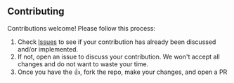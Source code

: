 ## Contributing

Contributions welcome! Please follow this process:

1. Check [Issues][] to see if your contribution has already been discussed and/or implemented.
2. If not, open an issue to discuss your contribution. We won't accept all changes and do not want to waste your time.
3. Once you have the :thumbsup:, fork the repo, make your changes, and open a PR

[Issues]: https://github.com/thechangelog/nightly/issues

